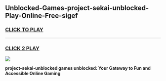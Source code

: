 
## Unblocked-Games-project-sekai-unblocked-Play-Online-Free-sigef
<h3>
<a href="https://premium76.site?title=project-sekai-unblocked&ref=26A">CLICK TO PLAY</a></h3>
<hr>

<h3>
<a href="https://premium76.site?title=project-sekai-unblocked&ref=26A">CLICK 2 PLAY</a>
  
</h3>

<a href="https://premium76.site?title=project-sekai-unblocked&ref=26A"><img src="https://clearcache.store/games.png"></a>


**project-sekai-unblocked games unblocked: Your Gateway to Fun and Accessible Online Gaming**
